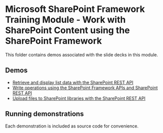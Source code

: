 # Microsoft SharePoint Framework Training Module - Work with SharePoint Content using the SharePoint Framework

This folder contains demos associated with the slide decks in this module.

## Demos

- [Retrieve and display list data with the SharePoint REST API](./01-spfxhttpclient)
- [Write operations using the SharePoint Framework APIs and SharePoint REST API](./02-spcrud)
- [Upload files to SharePoint libraries with the SharePoint REST API](./03-uploadfile)

## Running demonstrations

Each demonstration is included as source code for convenience.